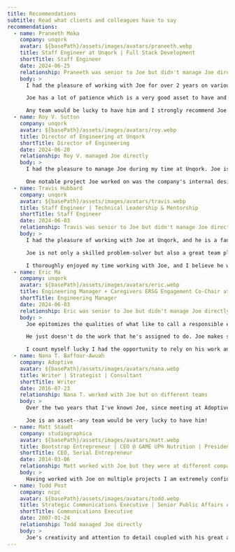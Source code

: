 ```yaml
---
title: Recommendations
subtitle: Read what clients and colleagues have to say
recommendations:
  - name: Praneeth Moka
    company: unqork
    avatar: ${basePath}/assets/images/avatars/praneeth.webp
    title: Staff Engineer at Unqork | Full Stack Development
    shortTitle: Staff Engineer
    date: 2024-06-25
    relationship: Praneeth was senior to Joe but didn't manage Joe directly
    body: >
      I had the pleasure of working with Joe for over 2 years on various projects. Joe is one of the nicest and hardworking individuals I have ever met. Joe has a very good eye for catching things that can be simplified which often helped our team immensely. 

      Joe has a lot of patience which is a very good asset to have and it was evident in the way he was able to successfully handle long running tasks while also maintaining excellent communication with the team on the progress of the task. He’s always available to help his teammates when they are in need.

      Any team would be lucky to have him and I strongly recommend Joe.
  - name: Roy V. Sutton
    company: unqork
    avatar: ${basePath}/assets/images/avatars/roy.webp
    title: Director of Engineering at Unqork
    shortTitle: Director of Engineering
    date: 2024-06-20
    relationship: Roy V. managed Joe directly
    body: >
      I had the pleasure to manage Joe during my time at Unqork. Joe is someone I consider to be a craftsman. His approach when working with code is to leave the code better than he found it. He has a passion for user interface and for making things right for the users and developers. 

      One notable project Joe worked on was the company's internal design system. As part of his work, Joe assisted teams throughout the platform with getting the most from the system and helping them leverage the components to reduce code and styling. This work greatly improved readability, maintainability and consistency. In addition, Joe is a person I enjoyed working with.
  - name: Travis Hubbard
    company: unqork
    avatar: ${basePath}/assets/images/avatars/travis.webp
    title: Staff Engineer | Technical Leadership & Mentorship
    shortTitle: Staff Engineer
    date: 2024-06-03
    relationship: Travis was senior to Joe but didn't manage Joe directly
    body: >
      I had the pleasure of working with Joe at Unqork, and he is a fantastic engineer with a remarkable eye for UI/UX and accessibility. Joe excels at asking insightful questions and raising important considerations, helping teams break down work and fully understand requirements. His deeply analytical mindset enables him to solve business challenges in a holistic and effective manner.

      Joe is not only a skilled problem-solver but also a great team player. He actively supports his teammates, always being one of the first to jump on calls to answer questions or provide a second pair of eyes. His commitment to driving code quality is evident through his thorough PR comments and willingness to pair with other developers.

      I thoroughly enjoyed my time working with Joe, and I believe he would be a brilliant addition to any team.
  - name: Eric Ma
    company: unqork
    avatar: ${basePath}/assets/images/avatars/eric.webp
    title: Engineering Manager + Caregivers ERSG Engagement Co-Chair at Unqork
    shortTitle: Engineering Manager
    date: 2024-06-03
    relationship: Eric was senior to Joe but didn't manage Joe directly
    body: >
      Joe epitomizes the qualities of what like to call a responsible engineer. It's one thing to be good at writing code (which Joe is) and it's another to go the extra mile.

      He just doesn't do the work that he's assigned to do. Joe makes sure to understand the why. This is how you get output from an engineering team that is high quality, that catches edge cases, and that truly solves the problems presenting your users, by having an engineer like Joe asking the right questions and leading by example.

      I count myself lucky I had the opportunity to rely on his work and envy whoever gets to work with him in his career.
  - name: Nana T. Baffour-Awuah
    company: Adoptive
    avatar: ${basePath}/assets/images/avatars/nana.webp
    title: Writer | Strategist | Consultant
    shortTitle: Writer
    date: 2016-07-23
    relationship: Nana T. worked with Joe but on different teams
    body: >
      Over the two years that I've known Joe, since meeting at Adoptive, I've had the opportunity to work with and get to know one of the most hardworking, creative, resolute and generous people I've met in my career thus far. Joe's work ethic is impeccable, and he is a genuinely generous person who gives of himself to both his work and his team. 

      Joe is an asset--any team would be very lucky to have him!
  - name: Matt Staudt
    company: studiographica
    avatar: ${basePath}/assets/images/avatars/matt.webp
    title: Bootstrap Entrepreneur | CEO @ GAME UP® Nutrition | President STAUDT agency
    shortTitle: CEO, Serial Entrepreneur
    date: 2014-03-06
    relationship: Matt worked with Joe but they were at different companies
    body: >
      Having worked with Joe on multiple projects I am extremely confident in his abilities and work ethic which both exceed what I am accustomed to. Joe is my first call when I have a technical question and he has never ceased to amaze me with his insight and can-do attitude. He is extremely knowledgable and is a problem solver. Joe is a rare find, a pleasure to work with and as a result of his expertise and professionalism is an extremely valuable addition to any team.
  - name: Todd Post
    company: ncpc
    avatar: ${basePath}/assets/images/avatars/todd.webp
    title: Strategic Communications Executive | Senior Public Affairs Advisor
    shortTitle: Communications Executive
    date: 2007-01-24
    relationship: Todd managed Joe directly
    body: >
      Joe's creativity and attention to detail coupled with his great attitude and sense of humor made him a valuable asset to the department, especially when it came to graphic design, web page management, and other technical skills.
---
```

